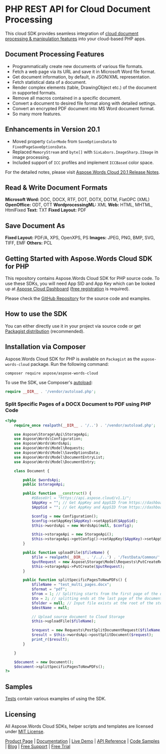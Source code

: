 # PHP REST API for Cloud Document Processing

This cloud SDK provides seamless integration of [cloud document processing & manipulation features](https://products.aspose.cloud/words/net) into your cloud-based PHP apps.

## Document Processing Features

- Programmatically create new documents of various file formats.
- Fetch a web page via its URL and save it in Microsoft Word file format.
- Get document information, by default, in JSON/XML representation.
- Fetch statistical data of a document.
- Render complex elements (table, DrawingObject etc.) of the document in supported formats.
- Remove all macros contained in a specific document.
- Convert a document to desired file format along with detailed settings.
- Convert an encrypted PDF document into MS Word document format.
- So many more features.

## Enhancements in Version 20.1

- Moved property `ColorMode` from `SaveOptionsData` to `FixedPageSaveOptionsData`.
- Replaced `MemoryStream` and `byte[]` with `SixLabors.ImageSharp.IImage` in image processing.
- Included support of `ICC` profiles and implement `ICCBased` color space.

For the detailed notes, please visit [Aspose.Words Cloud 20.1 Release Notes](https://docs.aspose.cloud/display/wordscloud/Aspose.Words+Cloud+20.1+Release+Notes).

## Read & Write Document Formats

**Microsoft Word:** DOC, DOCX, RTF, DOT, DOTX, DOTM, FlatOPC (XML)
**OpenOffice:** ODT, OTT
**WordprocessingML:** XML
**Web:** HTML, MHTML, HtmlFixed
**Text:** TXT
**Fixed Layout:** PDF

## Save Document As

**Fixed Layout:** PDF/A, XPS, OpenXPS, PS
**Images:** JPEG, PNG, BMP, SVG, TIFF, EMF
**Others:** PCL

## Getting Started with Aspose.Words Cloud SDK for PHP

This repository contains Aspose.Words Cloud SDK for PHP source code. To use these SDKs, you will need App SID and App Key which can be looked up at [Aspose Cloud Dashboard](https://dashboard.aspose.cloud/#/apps) ([free registration](https://id.containerize.com/signup?clientId=prod.discourse.aspose&redirectUrl=https://forum.aspose.cloud/session/sso) is required).

Please check the [GitHub Repository](https://github.com/aspose-words-cloud/aspose-words-cloud-php) for the source code and examples.

## How to use the SDK

You can either directly use it in your project via source code or get [Packagist distribution](https://packagist.org/packages/aspose/aspose-words-cloud) (recommended).

## Installation via Composer

Aspose.Words Cloud SDK for PHP is available on `Packagist` as the `aspose-words-cloud` package. Run the following command:

```console
composer require aspose/aspose-words-cloud
```

To use the SDK, use Composer's [autoload](https://getcomposer.org/doc/00-intro.md#autoloading):

```php
require __DIR__ . '/vendor/autoload.php';
```

### Split Specific Pages of a DOCX Document to PDF using PHP Code

```php
<?php
    require_once realpath(__DIR__ . '/..') . '/vendor/autoload.php';

    use Aspose\Storage\Api\StorageApi;
    use Aspose\Words\Configuration;
    use Aspose\Words\WordsApi;
    use Aspose\Words\Model\Requests;
    use Aspose\Words\Model\SaveOptionsData;
    use Aspose\Words\Model\DocumentEntryList;
    use Aspose\Words\Model\DocumentEntry;

    class Document {

        public $wordsApi;
        public $storageApi;

        public function __construct() {
            #$BaseUrl = "https://api.aspose.cloud/v1.1/";
            $AppKey = ""; // Get AppKey and AppSID from https://dashboard.aspose.cloud/
            $AppSid = ""; // Get AppKey and AppSID from https://dashboard.aspose.cloud/

            $config = new Configuration();
            $config->setAppKey($AppKey)->setAppSid($AppSid);
            $this->wordsApi = new WordsApi(null, $config);

            $this->storageApi = new StorageApi();
            $this->storageApi->getConfig()->setAppKey($AppKey)->setAppSid($AppSid);//->setHost($BaseUrl);
        }

        public function uploadFile($fileName) {
            $file = realpath(__DIR__ . '/../..') . '/TestData/Common/' . $fileName;
            $putRequest = new Aspose\Storage\Model\Requests\PutCreateRequest($fileName, $file);
            $this->storageApi->PutCreate($putRequest);
        }

        public function splitSpecificPagesToNewPDFs() {
            $fileName = "test_multi_pages.docx";
            $format = "pdf";
            $from = 1; // Splitting starts from the first page of the document
            $to = 2; // splitting ends at the last page of the document
            $folder = null; // Input file exists at the root of the storage
            $destName = null;

            // Upload source document to Cloud Storage
            $this->uploadFile($fileName);

            $request = new Requests\PostSplitDocumentRequest($fileName, $folder, null, null, null, $destName, $format, $from, $to);
            $result = $this->wordsApi->postSplitDocument($request);
            print_r($result);
        }

    }

    $document = new Document();
    $document->splitSpecificPagesToNewPDFs();
?>
```

## Samples

[Tests](https://github.com/aspose-words-cloud/aspose-words-cloud-php/blob/HEAD/tests/Aspose/Words) contain various examples of using the SDK.

## Licensing

All Aspose.Words Cloud SDKs, helper scripts and templates are licensed under [MIT License](https://github.com/aspose-words-cloud/aspose-words-cloud-php/blob/master/LICENSE).

[Product Page](https://products.aspose.cloud/words/php) | [Documentation](https://docs.aspose.cloud/display/wordscloud/Home) | [Live Demo](https://products.aspose.app/words/family) | [API Reference](https://apireference.aspose.cloud/words/) | [Code Samples](https://github.com/aspose-words-cloud/aspose-words-cloud-php) | [Blog](https://blog.aspose.cloud/category/words/) | [Free Support](https://forum.aspose.cloud/c/words) | [Free Trial](https://dashboard.aspose.cloud/#/apps)
